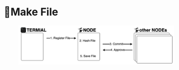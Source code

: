 # Make File

<figure><img src="../../../.gitbook/assets/FileRegister.png" alt=""><figcaption></figcaption></figure>

